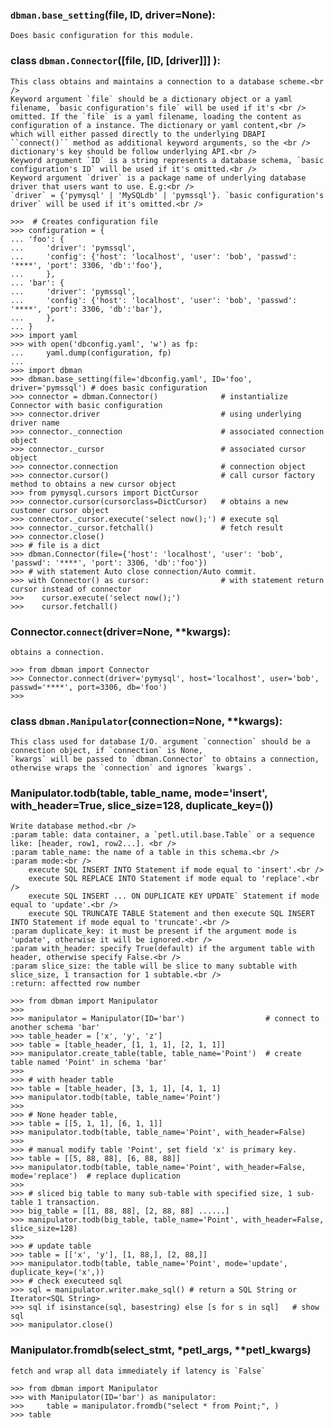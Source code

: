 


### ``dbman.base_setting``(file, ID, driver=None):
	Does basic configuration for this module. 
    

### class ``dbman.Connector``([file, [ID, [driver]]] ):
	This class obtains and maintains a connection to a database scheme.<br />
	Keyword argument `file` should be a dictionary object or a yaml filename, `basic configuration's file` will be used if it's <br />
	omitted. If the `file` is a yaml filename, loading the content as configuration of a instance. The dictionary or yaml content,<br />
	which will either passed directly to the underlying DBAPI ``connect()`` method as additional keyword arguments, so the <br />
	dictionary's key should be follow underlying API.<br />
	Keyword argument `ID` is a string represents a database schema, `basic configuration's ID` will be used if it's omitted.<br />
	Keyword argument `driver` is a package name of underlying database driver that users want to use. E.g:<br /> 
	`driver` = {'pymysql' | 'MySQLdb' | 'pymssql'}. `basic configuration's driver` will be used if it's omitted.<br />
	
```
>>>  # Creates configuration file
>>> configuration = {
... 'foo': {
...     'driver': 'pymssql',
...     'config': {'host': 'localhost', 'user': 'bob', 'passwd': '****', 'port': 3306, 'db':'foo'},
...     },
... 'bar': {
...     'driver': 'pymssql',
...     'config': {'host': 'localhost', 'user': 'bob', 'passwd': '****', 'port': 3306, 'db':'bar'},
...     },
... }
>>> import yaml
>>> with open('dbconfig.yaml', 'w') as fp:
...     yaml.dump(configuration, fp)
...
>>> import dbman
>>> dbman.base_setting(file='dbconfig.yaml', ID='foo', driver='pymssql') # does basic configuration
>>> connector = dbman.Connector()              # instantialize Connector with basic configuration
>>> connector.driver                           # using underlying driver name
>>> connector._connection                      # associated connection object
>>> connector._cursor                          # associated cursor object
>>> connector.connection                       # connection object
>>> connector.cursor()                         # call cursor factory method to obtains a new cursor object
>>> from pymysql.cursors import DictCursor
>>> connector.cursor(cursorclass=DictCursor)   # obtains a new customer cursor object
>>> connector._cursor.execute('select now();') # execute sql
>>> connector._cursor.fetchall()               # fetch result
>>> connector.close()
>>> # file is a dict
>>> dbman.Connector(file={'host': 'localhost', 'user': 'bob', 'passwd': '****', 'port': 3306, 'db':'foo'}) 
>>> # with statement Auto close connection/Auto commit. 
>>> with Connector() as cursor:                # with statement return cursor instead of connector
>>>    cursor.execute('select now();')
>>>	   cursor.fetchall()
```
### Connector.``connect``(driver=None, **kwargs):
	obtains a connection.
```
>>> from dbman import Connector
>>> Connector.connect(driver='pymysql', host='localhost', user='bob', passwd='****', port=3306, db='foo') 
>>> 
```

### class ``dbman.Manipulator``(connection=None, **kwargs):
	This class used for database I/O. argument `connection` should be a connection object, if `connection` is None, 
	`kwargs` will be passed to `dbman.Connector` to obtains a connection, otherwise wraps the `connection` and ignores `kwargs`.

### Manipulator.todb(table, table_name, mode='insert', with_header=True, slice_size=128, duplicate_key=())
	Write database method.<br />
	:param table: data container, a `petl.util.base.Table` or a sequence like: [header, row1, row2...]. <br />
	:param table_name: the name of a table in this schema.<br />
	:param mode:<br />
	    execute SQL INSERT INTO Statement if mode equal to 'insert'.<br />
	    execute SQL REPLACE INTO Statement if mode equal to 'replace'.<br />
	    execute SQL INSERT ... ON DUPLICATE KEY UPDATE` Statement if mode equal to 'update'.<br />
	    execute SQL TRUNCATE TABLE Statement and then execute SQL INSERT INTO Statement if mode equal to 'truncate'.<br />
	:param duplicate_key: it must be present if the argument mode is 'update', otherwise it will be ignored.<br />
	:param with_header: specify True(default) if the argument table with header, otherwise specify False.<br />
	:param slice_size: the table will be slice to many subtable with slice_size, 1 transaction for 1 subtable.<br />
	:return: affectted row number
```
>>> from dbman import Manipulator
>>> 
>>> manipulator = Manipulator(ID='bar')                  # connect to another schema 'bar'
>>> table_header = ['x', 'y', 'z']
>>> table = [table_header, [1, 1, 1], [2, 1, 1]]
>>> manipulator.create_table(table, table_name='Point')  # create table named 'Point' in schema 'bar'
>>>
>>> # with header table
>>> table = [table_header, [3, 1, 1], [4, 1, 1]
>>> manipulator.todb(table, table_name='Point')
>>>
>>> # None header table,
>>> table = [[5, 1, 1], [6, 1, 1]]
>>> manipulator.todb(table, table_name='Point', with_header=False)
>>>
>>> # manual modify table 'Point', set field 'x' is primary key.
>>> table = [[5, 88, 88], [6, 88, 88]]
>>> manipulator.todb(table, table_name='Point', with_header=False, mode='replace')  # replace duplication
>>>
>>> # sliced big table to many sub-table with specified size, 1 sub-table 1 transaction.
>>> big_table = [[1, 88, 88], [2, 88, 88] ......]
>>> manipulator.todb(big_table, table_name='Point', with_header=False, slice_size=128)
>>>
>>> # update table
>>> table = [['x', 'y'], [1, 88,], [2, 88,]]
>>> manipulator.todb(table, table_name='Point', mode='update', duplicate_key=('x',))
>>> # check executeed sql
>>> sql = manipulator.writer.make_sql() # return a SQL String or Iterator<SQL String>
>>> sql if isinstance(sql, basestring) else [s for s in sql]   # show sql
>>> manipulator.close()
```
	
### Manipulator.fromdb(select_stmt, *petl_args, **petl_kwargs)
	fetch and wrap all data immediately if latency is `False`
```
>>> from dbman import Manipulator 
>>> with Manipulator(ID='bar') as manipulator:
>>>     table = manipulator.fromdb("select * from Point;", )
>>> table
```
    

